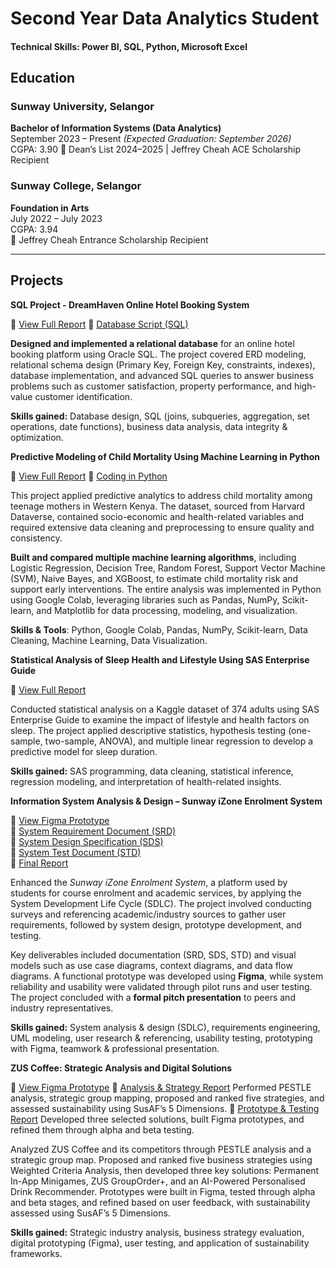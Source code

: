 # Second Year Data Analytics Student

#### Technical Skills: Power BI, SQL, Python, Microsoft Excel

## Education

### Sunway University, Selangor  
**Bachelor of Information Systems (Data Analytics)**  
September 2023 – Present _(Expected Graduation: September 2026)_  
CGPA: 3.90 
🏅 Dean’s List 2024–2025 | Jeffrey Cheah ACE Scholarship Recipient  


### Sunway College, Selangor  
**Foundation in Arts**  
July 2022 – July 2023  
CGPA: 3.94  
🏅 Jeffrey Cheah Entrance Scholarship Recipient  

---

## Projects
**SQL Project - DreamHaven Online Hotel Booking System**

📄 [View Full Report](docs/Group35_DBMS_Final_Assessment.pdf)
📄 [Database Script (SQL)](docs/DBscript.sql)

**Designed and implemented a relational database** for an online hotel booking platform using Oracle SQL. The project covered ERD modeling, relational schema design (Primary Key, Foreign Key, constraints, indexes), database implementation, and advanced SQL queries to answer business problems such as customer satisfaction, property performance, and high-value customer identification.

**Skills gained:** Database design, SQL (joins, subqueries, aggregation, set operations, date functions), business data analysis, data integrity & optimization.


**Predictive Modeling of Child Mortality Using Machine Learning in Python**

📄 [View Full Report](docs/SWA_Final_Report.pdf)
📄 [Coding in Python](docs/SWA_Code(Google_Colab).py)

This project applied predictive analytics to address child mortality among teenage mothers in Western Kenya. The dataset, sourced from Harvard Dataverse, contained socio-economic and health-related variables and required extensive data cleaning and preprocessing to ensure quality and consistency.

**Built and compared multiple machine learning algorithms**, including Logistic Regression, Decision Tree, Random Forest, Support Vector Machine (SVM), Naive Bayes, and XGBoost, to estimate child mortality risk and support early interventions. The entire analysis was implemented in Python using Google Colab, leveraging libraries such as Pandas, NumPy, Scikit-learn, and Matplotlib for data processing, modeling, and visualization.

**Skills & Tools**: Python, Google Colab, Pandas, NumPy, Scikit-learn, Data Cleaning, Machine Learning, Data Visualization.


**Statistical Analysis of Sleep Health and Lifestyle Using SAS Enterprise Guide**

📄 [View Full Report](docs/Group_Assignment_Statistics.pdf)

Conducted statistical analysis on a Kaggle dataset of 374 adults using SAS Enterprise Guide to examine the impact of lifestyle and health factors on sleep. The project applied descriptive statistics, hypothesis testing (one-sample, two-sample, ANOVA), and multiple linear regression to develop a predictive model for sleep duration.

**Skills gained:** SAS programming, data cleaning, statistical inference, regression modeling, and interpretation of health-related insights.


**Information System Analysis & Design – Sunway iZone Enrolment System**

🔗 [View Figma Prototype](https://www.figma.com/proto/AlRvWYK8g5C3TqoSxjjj4A/iZone-Waitlist-System--Initial-Prototype-?node-id=419-388&p=f&t=OVNLSf8JjvlHRSFs-1&scaling=scale-down&content-scaling=fixed&page-id=10%3A3&starting-point-node-id=502%3A246&show-proto-sidebar=1)  
📄 [System Requirement Document (SRD)](docs/System_Requirement_Document_(SRD).pdf)  
📄 [System Design Specification (SDS)](docs/System_Design_Specification_(SDS).pdf)  
📄 [System Test Document (STD)](docs/System_Test_Document_(STD).pdf)  
📄 [Final Report](docs/BIS_Final_Report.pdf)  

Enhanced the *Sunway iZone Enrolment System*, a platform used by students for course enrolment and academic services, by applying the System Development Life Cycle (SDLC). The project involved conducting surveys and referencing academic/industry sources to gather user requirements, followed by system design, prototype development, and testing.  

Key deliverables included documentation (SRD, SDS, STD) and visual models such as use case diagrams, context diagrams, and data flow diagrams. A functional prototype was developed using **Figma**, while system reliability and usability were validated through pilot runs and user testing. The project concluded with a **formal pitch presentation** to peers and industry representatives.  

**Skills gained:** System analysis & design (SDLC), requirements engineering, UML modeling, user research & referencing, usability testing, prototyping with Figma, teamwork & professional presentation.


**ZUS Coffee: Strategic Analysis and Digital Solutions**

🔗 [View Figma Prototype](https://www.figma.com/proto/CNXTNvdDey5dBqM3OBXpIA/ZUS-Coffee-Mobile-App?node-id=17-4340&t=0dxBPdVAMH6PXqhk-1)
📄 [Analysis & Strategy Report](docs/MAN3154_Mid-Term_Assignment.pdf) Performed PESTLE analysis, strategic group mapping, proposed and ranked five strategies, and assessed sustainability using SusAF’s 5 Dimensions.
📄 [Prototype & Testing Report](docs/MAN3154_Final_Assignment.pdf) Developed three selected solutions, built Figma prototypes, and refined them through alpha and beta testing.

Analyzed ZUS Coffee and its competitors through PESTLE analysis and a strategic group map. Proposed and ranked five business strategies using Weighted Criteria Analysis, then developed three key solutions: Permanent In-App Minigames, ZUS GroupOrder+, and an AI-Powered Personalised Drink Recommender. Prototypes were built in Figma, tested through alpha and beta stages, and refined based on user feedback, with sustainability assessed using SusAF’s 5 Dimensions.

**Skills gained:** Strategic industry analysis, business strategy evaluation, digital prototyping (Figma), user testing, and application of sustainability frameworks.

